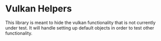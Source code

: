 # Vulkan Helpers

This library is meant to hide the vulkan functionality that is not
currently under test. It will handle setting up default objects
in order to test other functionality.